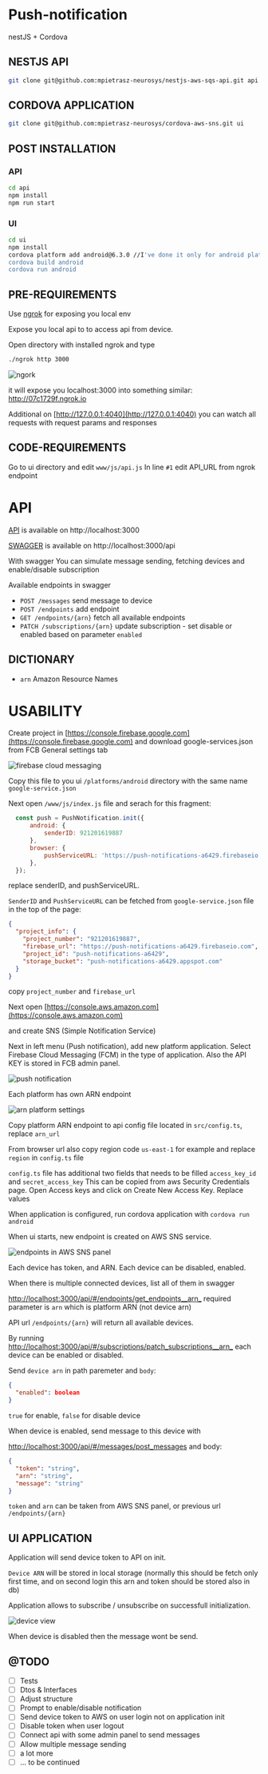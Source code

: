 # Push-notification
nestJS + Cordova

## NESTJS API

```bash
git clone git@github.com:mpietrasz-neurosys/nestjs-aws-sqs-api.git api
```

## CORDOVA APPLICATION
```bash
git clone git@github.com:mpietrasz-neurosys/cordova-aws-sns.git ui
```

## POST INSTALLATION

### API
```bash
cd api
npm install
npm run start
```

### UI
```bash
cd ui
npm install
cordova platform add android@6.3.0 //I've done it only for android platform
cordova build android
cordova run android
```

## PRE-REQUIREMENTS
Use [ngrok](https://ngrok.com/) for exposing you local env

Expose you local api to to access api from device.

Open directory with installed ngrok and type
```bash
./ngrok http 3000
```
![ngork](https://github.com/mpietrasz-neurosys/nestjs-aws-sqs-api/blob/master/assets/img/ngork.png?raw=true)

it will expose you localhost:3000 into something similar: http://07c1729f.ngrok.io

Additional on [http://127.0.0.1:4040](http://127.0.0.1:4040) you can watch all requests with request params and responses

## CODE-REQUIREMENTS
Go to ui directory and edit
`www/js/api.js`
In line `#1` edit API_URL from ngrok endpoint

# API
[API](http://localhost:3000) is available on http://localhost:3000

[SWAGGER](http://localhost:3000/api) is available on http://localhost:3000/api

With swagger You can simulate message sending, fetching devices and enable/disable subscription

Available endpoints in swagger
* `POST /messages` send message to device
* `POST /endpoints` add endpoint
* `GET /endpoints/{arn}` fetch all available endpoints
* `PATCH /subscriptions/{arn}` update subscription - set disable or enabled based on parameter `enabled`

## DICTIONARY
- `arn` Amazon Resource Names

# USABILITY
Create project in [https://console.firebase.google.com](https://console.firebase.google.com) and download google-services.json from FCB General settings tab

![firebase cloud messaging](https://github.com/mpietrasz-neurosys/nestjs-aws-sqs-api/blob/master/assets/img/fcb-general.png?raw=true)

Copy this file to you ui `/platforms/android` directory with the same name `google-service.json`

Next open `/www/js/index.js` file and serach for this fragment:
```javascript
  const push = PushNotification.init({
      android: {
          senderID: 921201619887
      },
      browser: {
          pushServiceURL: 'https://push-notifications-a6429.firebaseio.com'
      },
  });
```
replace senderID, and pushServiceURL.

`SenderID` and `PushServiceURL` can be fetched from `google-service.json` file in the top of the page:
```json
{
  "project_info": {
    "project_number": "921201619887",
    "firebase_url": "https://push-notifications-a6429.firebaseio.com",
    "project_id": "push-notifications-a6429",
    "storage_bucket": "push-notifications-a6429.appspot.com"
  }
}
```
copy `project_number` and `firebase_url`

Next open [https://console.aws.amazon.com](https://console.aws.amazon.com)

and create SNS (Simple Notification Service)

Next in left menu (Push notification), add new platform application. Select Firebase Cloud Messaging (FCM) in the type of application.
Also the API KEY is stored in FCB admin panel.

![push notification](https://github.com/mpietrasz-neurosys/nestjs-aws-sqs-api/blob/master/assets/img/push-notification.png?raw=true)


Each platform has own ARN endpoint

![arn platform settings](https://github.com/mpietrasz-neurosys/nestjs-aws-sqs-api/blob/master/assets/img/arn-platform.png?raw=true)

Copy platform ARN endpoint to api config file located in `src/config.ts`, replace `arn_url`

From browser url also copy region code `us-east-1` for example and replace `region` in `config.ts` file

`config.ts` file has additional two fields that needs to be filled `access_key_id` and `secret_access_key`
This can be copied from aws Security Credentials page. Open Access keys and click on Create New Access Key. Replace values

When application is configured, run cordova application with `cordova run android`

When ui starts, new endpoint is created on AWS SNS service.

![endpoints in AWS SNS panel](https://github.com/mpietrasz-neurosys/nestjs-aws-sqs-api/blob/master/assets/img/endpoints.png?raw=true)

Each device has token, and ARN. Each device can be disabled, enabled.

When there is multiple connected devices, list all of them in swagger 

[http://localhost:3000/api/#/endpoints/get_endpoints__arn_](http://localhost:3000/api/#/endpoints/get_endpoints__arn_)
required parameter is `arn` which is platform ARN (not device arn)

API url `/endpoints/{arn}` will return all available devices.

By running [http://localhost:3000/api/#/subscriptions/patch_subscriptions__arn_](http://localhost:3000/api/#/subscriptions/patch_subscriptions__arn_)
each device can be enabled or disabled.

Send `device arn` in path paremeter and `body`:
```json
{
  "enabled": boolean
}
```
`true` for enable, `false` for disable device

When device is enabled, send message to this device with

[http://localhost:3000/api/#/messages/post_messages](http://localhost:3000/api/#/messages/post_messages)
and body:
```json
{
  "token": "string",
  "arn": "string",
  "message": "string"
}
```
`token` and `arn` can be taken from AWS SNS panel, or previous url `/endpoints/{arn}`

## UI APPLICATION

Application will send device token to API on init.

`Device ARN` will be stored in local storage (normally this should be fetch only first time, and on second login this arn and token should be stored also in db)

Application allows to subscribe / unsubscribe on successfull initialization.

![device view](https://github.com/mpietrasz-neurosys/nestjs-aws-sqs-api/blob/master/assets/img/device.png?raw=true)

When device is disabled then the message wont be send.

## @TODO

- [ ] Tests
- [ ] Dtos & Interfaces
- [ ] Adjust structure
- [ ] Prompt to enable/disable notification
- [ ] Send device token to AWS on user login not on application init
- [ ] Disable token when user logout
- [ ] Connect api with some admin panel to send messages
- [ ] Allow multiple message sending
- [ ] a lot more
- [ ] ... to be continued